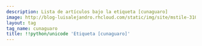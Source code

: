 ```yaml
---
description: Lista de artículos bajo la etiqueta [cunaguaro]
image: http://blog-luisalejandro.rhcloud.com/static/img/site/mstile-310x310.png
layout: tag
tag_name: cunaguaro
title: !!python/unicode 'Etiqueta [cunaguaro]'
---
```


